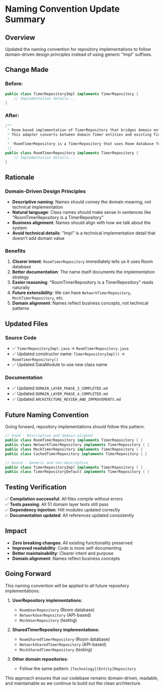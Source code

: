 # Naming Convention Update Summary

## Overview

Updated the naming convention for repository implementations to follow domain-driven design principles instead of using generic "Impl" suffixes.

## Change Made

### **Before:**
```java
public class TimerRepositoryImpl implements TimerRepository {
    // Implementation details...
}
```

### **After:**
```java
/**
 * Room-based implementation of TimerRepository that bridges domain entities with existing data models.
 * This adapter converts between domain Timer entities and existing Timer/ActiveTimer entities.
 * 
 * "RoomTimerRepository is a TimerRepository that uses Room database for persistence."
 */
public class RoomTimerRepository implements TimerRepository {
    // Implementation details...
}
```

## Rationale

### **Domain-Driven Design Principles**
- **Descriptive naming**: Names should convey the domain meaning, not technical implementation
- **Natural language**: Class names should make sense in sentences like "RoomTimerRepository is a TimerRepository"
- **Business alignment**: Names should align with how we talk about the system
- **Avoid technical details**: "Impl" is a technical implementation detail that doesn't add domain value

### **Benefits**
1. **Clearer intent**: `RoomTimerRepository` immediately tells us it uses Room database
2. **Better documentation**: The name itself documents the implementation strategy
3. **Easier reasoning**: "RoomTimerRepository is a TimerRepository" reads naturally
4. **Future extensibility**: We can have `NetworkTimerRepository`, `MockTimerRepository`, etc.
5. **Domain alignment**: Names reflect business concepts, not technical patterns

## Updated Files

### **Source Code**
- ✅ `TimerRepositoryImpl.java` → `RoomTimerRepository.java`
- ✅ Updated constructor name: `TimerRepositoryImpl()` → `RoomTimerRepository()`
- ✅ Updated DataModule to use new class name

### **Documentation**
- ✅ Updated `DOMAIN_LAYER_PHASE_3_COMPLETED.md`
- ✅ Updated `DOMAIN_LAYER_PHASE_4_COMPLETED.md`
- ✅ Updated `ARCHITECTURE_REVIEW_AND_IMPROVEMENTS.md`

## Future Naming Convention

Going forward, repository implementations should follow this pattern:

```java
// Good - Descriptive and domain-aligned
public class RoomTimerRepository implements TimerRepository { }
public class NetworkTimerRepository implements TimerRepository { }
public class MockTimerRepository implements TimerRepository { }
public class CachedTimerRepository implements TimerRepository { }

// Avoid - Generic and non-descriptive
public class TimerRepositoryImpl implements TimerRepository { }
public class TimerRepositoryDefault implements TimerRepository { }
```

## Testing Verification

✅ **Compilation successful**: All files compile without errors  
✅ **Tests passing**: All 51 domain layer tests still pass  
✅ **Dependency injection**: Hilt modules updated correctly  
✅ **Documentation updated**: All references updated consistently  

## Impact

- **Zero breaking changes**: All existing functionality preserved
- **Improved readability**: Code is more self-documenting
- **Better maintainability**: Clearer intent and purpose
- **Domain alignment**: Names reflect business concepts

## Going Forward

This naming convention will be applied to all future repository implementations:

1. **UserRepository implementations**:
   - `RoomUserRepository` (Room database)
   - `NetworkUserRepository` (API-based)
   - `MockUserRepository` (testing)

2. **SharedTimerRepository implementations**:
   - `RoomSharedTimerRepository` (Room database)
   - `NetworkSharedTimerRepository` (API-based)
   - `MockSharedTimerRepository` (testing)

3. **Other domain repositories**:
   - Follow the same pattern: `[Technology][Entity]Repository`

This approach ensures that our codebase remains domain-driven, readable, and maintainable as we continue to build out the clean architecture.
